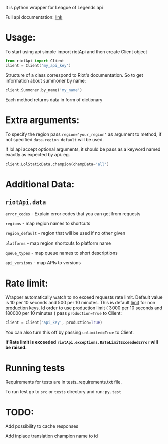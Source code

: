 It is python wrapper for League of Legends api

Full api documentation: [link](https://developer.riotgames.com/api/methods)

# Usage:
To start using api simple import riotApi and then create Client object
```python
from riotApi import Client
client = Client('my_api_key')
```
Structure of a class correspond to Riot's documentation.
So to get information about summoner by name:
```python
client.Summoner.by_name('my_name')
```

Each method returns data in form of dictionary

# Extra arguments:
To specify the region pass `region='your_region'` as argument to method, if not specified `data.region_default` will be used.

If lol api accept optional arguments, it should be pass as a keyword named exactly as expected by api. eg.
```python
client.LolStaticData.champion(champData='all')
```


# Additional Data:
##  `riotApi.data`
`error_codes` - Explain error codes that you can get from requests

`regions` - map region names to shortcuts

`region_default` - region that will be used if no other given

`platforms` - map region shortcuts to platform name

`queue_types` - map queue names to short descriptions

`api_versions` - map APIs to versions


# Rate limit:
Wrapper automatically watch to no exceed requests rate limit. Default value is 10 per 10 seconds and 500 per 10 minutes.
This is default [limit](https://developer.riotgames.com/docs/api-keys) for non production keys.
Id order to use production limit ( 3000 per 10 seconds and 180000 per 10 minutes ) pass `production=True` to Client:
```python
client = Client('api_key', production=True) 
```
You can also turn this off by passing `unlimited=True` to Client.

**If Rate limit is exceeded `riotApi.exceptions.RateLimitExceededError` will be raised.**

# Running tests
Requirements for tests are in tests_requirements.txt file.

To run test go to `src` or `tests` directory and run:
`py.test`


# TODO:
Add possibility to cache responses

Add inplace translation champion name to id
